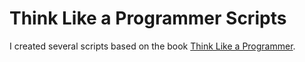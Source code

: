 # Think Like a Programmer Scripts

I created several scripts based on the book [Think Like a Programmer](https://upload.wikimedia.org/wikipedia/commons/1/1d/Dragon_Curve_Unfolding.gif).
